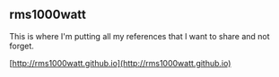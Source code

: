 <hidden cmd="mkdocs build && cp -R site/* . && rm -rf site"/>
<hidden cmd="git add . && git commit -m "Added links" && git push https://rms1000watt@github.com/rms1000watt/rms1000watt.github.io.git master:master"/>
<hidden cmd="cd $GOPATH/src/github.com/rms1000watt/rms1000watt.github.io && mkdocs build && cp -R site/* . && rm -rf site && git add . && git commit -m "Added links" && git push https://rms1000watt@github.com/rms1000watt/rms1000watt.github.io.git master:master"/>

## rms1000watt

This is where I'm putting all my references that I want to share and not forget. 

[http://rms1000watt.github.io](http://rms1000watt.github.io)